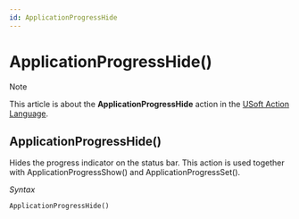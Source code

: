 ```yaml
---
id: ApplicationProgressHide
---
```


# ApplicationProgressHide()



> [!NOTE]
> This article is about the **ApplicationProgressHide** action in the [USoft Action Language](/docs/Task_flow/Action_Language_reference/USoft_Action_Language.md).

## **ApplicationProgressHide()**

Hides the progress indicator on the status bar. This action is used together with ApplicationProgressShow() and ApplicationProgressSet().

*Syntax*

```
ApplicationProgressHide()
```

 